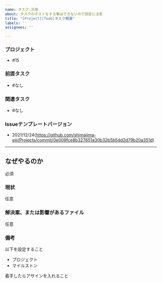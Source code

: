 ```yaml
---
name: タスク:汎用
about: タスクのネストをする事はできないので設定に注意
title: "[Project][Todo]タスク概要"
labels: ''
assignees: ''

---
```


### プロジェクト
- #15

### 前提タスク
- #なし

### 関連タスク
- #なし

### Issueテンプレートバージョン
- 2021/12/24(https://github.com/shimajima-eiji/Projects/commit/0e009fce8b327651a30b32b5b5dd2d79b20a351d)

---

## なぜやるのか
必須

### 現状
任意

### 解決案、または影響があるファイル
任意

### 備考
以下を設定すること

- プロジェクト
- マイルストン

着手したらアサインを入れること
